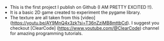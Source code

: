 - This is the first project I publish on Github (I AM PRETTY EXCITED !!).
- It is a basic 2D game created to experiment the pygame library.
- The texture are all taken from  this [video] (https://youtu.be/AY9MnQ4x3zk?si=T36nZzjMB8mttbCd). I suggest you checkout [ClearCode] (https://www.youtube.com/@ClearCode) channel for amazing programming tutorials.